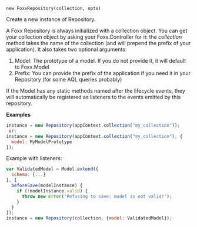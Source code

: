 

`new FoxxRepository(collection, opts)`

Create a new instance of Repository.

A Foxx Repository is always initialized with a collection object. You can get
your collection object by asking your Foxx.Controller for it: the
*collection* method takes the name of the collection (and will prepend
the prefix of your application). It also takes two optional arguments:

1. Model: The prototype of a model. If you do not provide it, it will default
to Foxx.Model
2. Prefix: You can provide the prefix of the application if you need it in
your Repository (for some AQL queries probably)

If the Model has any static methods named after the lifecycle events, they
will automatically be registered as listeners to the events emitted by this
repository.

**Examples**

```js
instance = new Repository(appContext.collection("my_collection"));
 or:
instance = new Repository(appContext.collection("my_collection"), {
  model: MyModelPrototype
});
```

Example with listeners:

```js
var ValidatedModel = Model.extend({
  schema: {...}
}, {
  beforeSave(modelInstance) {
    if (!modelInstance.valid) {
      throw new Error('Refusing to save: model is not valid!');
    }
  }
});
instance = new Repository(collection, {model: ValidatedModel});
```

